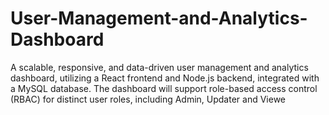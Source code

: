 # User-Management-and-Analytics-Dashboard
A scalable, responsive, and data-driven user management and analytics  dashboard, utilizing a React frontend and Node.js backend, integrated with a MySQL  database. The dashboard will support role-based access control (RBAC) for distinct user  roles, including Admin, Updater and Viewe
